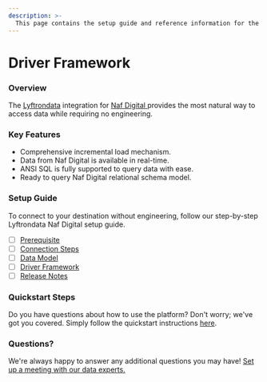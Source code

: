 ```yaml
---
description: >-
  This page contains the setup guide and reference information for the Naf Digital source connector.
---
```


# Driver Framework

### Overview

The [Lyftrondata](https://www.lyftrondata.com/) integration for [Naf Digital](https://www.lyftrondata.com/integration/naf-digital/)[ ](https://www.lyftrondata.com/integration/naf-digital/)provides the most natural way to access data while requiring no engineering.

### Key Features

* Comprehensive incremental load mechanism.
* Data from Naf Digital is available in real-time.&#x20;
* ANSI SQL is fully supported to query data with ease.
* Ready to query Naf Digital relational schema model.

### Setup Guide

To connect to your destination without engineering, follow our step-by-step Lyftrondata Naf Digital setup guide.

* [ ] [Prerequisite](../../marketing-analytics/naf-digital/prerequisite.md)
* [ ] [Connection Steps](../../marketing-analytics/naf-digital/connection-steps.md)
* [ ] [Data Model](../../marketing-analytics/naf-digital/data-model/)
* [ ] [Driver Framework](../../marketing-analytics/naf-digital/driver-framework/)
* [ ] [Release Notes](../../marketing-analytics/naf-digital/release-notes.md)

### Quickstart Steps

Do you have questions about how to use the platform? Don't worry; we've got you covered. Simply follow the quickstart instructions [here](../../../quickstart-steps.md).

### Questions? <a href="#questions" id="questions"></a>

We're always happy to answer any additional questions you may have! [Set up a meeting with our data experts.](https://www.lyftrondata.com/book-a-meeting/)



